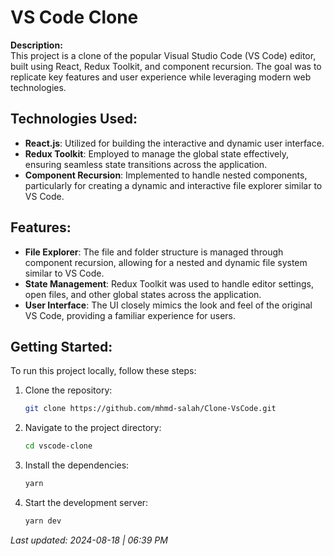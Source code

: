# VS Code Clone

**Description:**  
This project is a clone of the popular Visual Studio Code (VS Code) editor, built using React, Redux Toolkit, and component recursion. The goal was to replicate key features and user experience while leveraging modern web technologies.

## Technologies Used:

- **React.js**: Utilized for building the interactive and dynamic user interface.
- **Redux Toolkit**: Employed to manage the global state effectively, ensuring seamless state transitions across the application.
- **Component Recursion**: Implemented to handle nested components, particularly for creating a dynamic and interactive file explorer similar to VS Code.

## Features:

- **File Explorer**: The file and folder structure is managed through component recursion, allowing for a nested and dynamic file system similar to VS Code.
- **State Management**: Redux Toolkit was used to handle editor settings, open files, and other global states across the application.
- **User Interface**: The UI closely mimics the look and feel of the original VS Code, providing a familiar experience for users.

## Getting Started:

To run this project locally, follow these steps:

1. Clone the repository:
   ```bash
   git clone https://github.com/mhmd-salah/Clone-VsCode.git
   ```
2. Navigate to the project directory:
   ```bash
   cd vscode-clone
   ```
3. Install the dependencies:
   ```bash
   yarn
   ```
4. Start the development server:
   ```bash
   yarn dev
   ```

_Last updated: 2024-08-18 | 06:39 PM_
